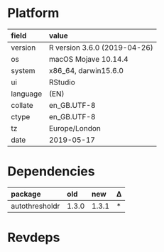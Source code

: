 # Platform

|field    |value                        |
|:--------|:----------------------------|
|version  |R version 3.6.0 (2019-04-26) |
|os       |macOS Mojave 10.14.4         |
|system   |x86_64, darwin15.6.0         |
|ui       |RStudio                      |
|language |(EN)                         |
|collate  |en_GB.UTF-8                  |
|ctype    |en_GB.UTF-8                  |
|tz       |Europe/London                |
|date     |2019-05-17                   |

# Dependencies

|package        |old   |new   |Δ  |
|:--------------|:-----|:-----|:--|
|autothresholdr |1.3.0 |1.3.1 |*  |

# Revdeps

